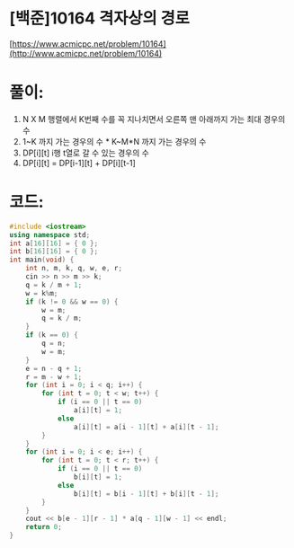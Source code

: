 # [백준]10164 격자상의 경로


[https://www.acmicpc.net/problem/10164](http://www.acmicpc.net/problem/10164)

# **풀이:**
1. N X M 행렬에서 K번째 수를 꼭 지나치면서 오른쪽 맨 아래까지 가는 최대 경우의 수
2. 1~K 까지 가는 경우의 수 * K~M*N 까지 가는 경우의 수
3. DP\[i][t] i행 t열로 갈 수 있는 경우의 수
4. DP\[i][t] = DP\[i-1][t] + DP\[i][t-1]

# **코드:**

```C++
#include <iostream>
using namespace std;
int a[16][16] = { 0 };
int b[16][16] = { 0 };
int main(void) {
	int n, m, k, q, w, e, r;
	cin >> n >> m >> k;
	q = k / m + 1;
	w = k%m;
	if (k != 0 && w == 0) {
		w = m;
		q = k / m;
	}
	if (k == 0) {
		q = n;
		w = m;
	}
	e = n - q + 1;
	r = m - w + 1;
	for (int i = 0; i < q; i++) {
		for (int t = 0; t < w; t++) {
			if (i == 0 || t == 0)
				a[i][t] = 1;
			else
				a[i][t] = a[i - 1][t] + a[i][t - 1];
		}
	}
	for (int i = 0; i < e; i++) {
		for (int t = 0; t < r; t++) {
			if (i == 0 || t == 0)
				b[i][t] = 1;
			else
				b[i][t] = b[i - 1][t] + b[i][t - 1];
		}
	}
	cout << b[e - 1][r - 1] * a[q - 1][w - 1] << endl; 
	return 0;
}

```


